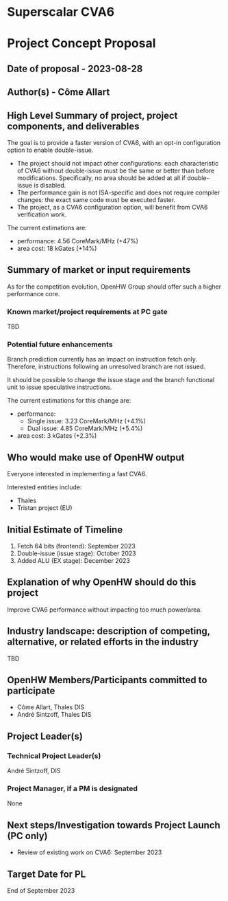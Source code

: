 <!--

# OpenHW Project Concept and Project Launch Markdown Template: Instructions

This template is divided into two parts:
- The Project Concept (PC) required fields are shown in the first part.
- The additional Project Launch (PL) required and optional fields are shown in the second part.

Delete any sections not needed for your proposal

The normal proposal flow is:

- The PC proposal is prepared and presented to TWG. The PC proposal introduces
  the project and explains the market drivers and the "why"
  - TWG grants PC gate with feedback, or rejects PC gate with feedback
  - If PC is granted, additional work is carried out to prepare the PL proposal.
- The PL proposal contains updates to the PC fields and adds additional fields.
  The PL proposal explains the "what" of the project.
  - For software porting projects, the PL should contain the feature list
  - For IP core or other complex projects, the PL should contain a high level
    feature list (the user manual with feature specification is developed for
    the Plan Approved gate).

-->

# Superscalar CVA6

# Project Concept Proposal

## Date of proposal - 2023-08-28

## Author(s) - Côme Allart

## High Level Summary of project, project components, and deliverables

The goal is to provide a faster version of CVA6, with an opt-in configuration
option to enable double-issue.

- The project should not impact other configurations: each characteristic of
  CVA6 without double-issue must be the same or better than before
  modifications. Specifically, no area should be added at all if double-issue is
  disabled.
- The performance gain is not ISA-specific and does not require compiler
  changes: the exact same code must be executed faster.
- The project, as a CVA6 configuration option, will benefit from CVA6
  verification work.

The current estimations are:

- performance: 4.56 CoreMark/MHz (+47%)
- area cost: 18 kGates (+14%)

## Summary of market or input requirements

As for the competition evolution, OpenHW Group should offer such a higher
performance core.

### Known market/project requirements at PC gate

TBD

### Potential future enhancements

Branch prediction currently has an impact on instruction fetch only.
Therefore, instructions following an unresolved branch are not issued.

It should be possible to change the issue stage and the branch functional unit
to issue speculative instructions.

The current estimations for this change are:

- performance:
  - Single issue: 3.23 CoreMark/MHz (+4.1%)
  - Dual issue: 4.85 CoreMark/MHz (+5.4%)
- area cost: 3 kGates (+2.3%)

## Who would make use of OpenHW output

Everyone interested in implementing a fast CVA6.

Interested entities include:

- Thales
- Tristan project (EU)

## Initial Estimate of Timeline

1. Fetch 64 bits (frontend): September 2023
2. Double-issue (issue stage): October 2023
3. Added ALU (EX stage): December 2023

## Explanation of why OpenHW should do this project

Improve CVA6 performance without impacting too much power/area.

## Industry landscape: description of competing, alternative, or related efforts in the industry

TBD

## OpenHW Members/Participants committed to participate

- Côme Allart, Thales DIS
- André Sintzoff, Thales DIS

## Project Leader(s)

### Technical Project Leader(s)

André Sintzoff, DIS

### Project Manager, if a PM is designated

None

## Next steps/Investigation towards Project Launch (**PC only**)

- Review of existing work on CVA6: September 2023

## Target Date for PL

End of September 2023
